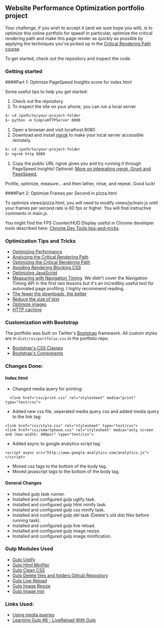 ## Website Performance Optimization portfolio project

Your challenge, if you wish to accept it (and we sure hope you will), is to optimize this online portfolio for speed! In particular, optimize the critical rendering path and make this page render as quickly as possible by applying the techniques you've picked up in the [Critical Rendering Path course](https://www.udacity.com/course/ud884).

To get started, check out the repository and inspect the code.

### Getting started

####Part 1: Optimize PageSpeed Insights score for index.html

Some useful tips to help you get started:

1. Check out the repository
1. To inspect the site on your phone, you can run a local server

  ```bash
  $> cd /path/to/your-project-folder
  $> python -m SimpleHTTPServer 8080
  ```

1. Open a browser and visit localhost:8080
1. Download and install [ngrok](https://ngrok.com/) to make your local server accessible remotely.

  ``` bash
  $> cd /path/to/your-project-folder
  $> ngrok http 8080
  ```

1. Copy the public URL ngrok gives you and try running it through PageSpeed Insights! Optional: [More on integrating ngrok, Grunt and PageSpeed.](http://www.jamescryer.com/2014/06/12/grunt-pagespeed-and-ngrok-locally-testing/)

Profile, optimize, measure... and then lather, rinse, and repeat. Good luck!

####Part 2: Optimize Frames per Second in pizza.html

To optimize views/pizza.html, you will need to modify views/js/main.js until your frames per second rate is 60 fps or higher. You will find instructive comments in main.js. 

You might find the FPS Counter/HUD Display useful in Chrome developer tools described here: [Chrome Dev Tools tips-and-tricks](https://developer.chrome.com/devtools/docs/tips-and-tricks).

### Optimization Tips and Tricks
* [Optimizing Performance](https://developers.google.com/web/fundamentals/performance/ "web performance")
* [Analyzing the Critical Rendering Path](https://developers.google.com/web/fundamentals/performance/critical-rendering-path/analyzing-crp.html "analyzing crp")
* [Optimizing the Critical Rendering Path](https://developers.google.com/web/fundamentals/performance/critical-rendering-path/optimizing-critical-rendering-path.html "optimize the crp!")
* [Avoiding Rendering Blocking CSS](https://developers.google.com/web/fundamentals/performance/critical-rendering-path/render-blocking-css.html "render blocking css")
* [Optimizing JavaScript](https://developers.google.com/web/fundamentals/performance/critical-rendering-path/adding-interactivity-with-javascript.html "javascript")
* [Measuring with Navigation Timing](https://developers.google.com/web/fundamentals/performance/critical-rendering-path/measure-crp.html "nav timing api"). We didn't cover the Navigation Timing API in the first two lessons but it's an incredibly useful tool for automated page profiling. I highly recommend reading.
* <a href="https://developers.google.com/web/fundamentals/performance/optimizing-content-efficiency/eliminate-downloads.html">The fewer the downloads, the better</a>
* <a href="https://developers.google.com/web/fundamentals/performance/optimizing-content-efficiency/optimize-encoding-and-transfer.html">Reduce the size of text</a>
* <a href="https://developers.google.com/web/fundamentals/performance/optimizing-content-efficiency/image-optimization.html">Optimize images</a>
* <a href="https://developers.google.com/web/fundamentals/performance/optimizing-content-efficiency/http-caching.html">HTTP caching</a>

### Customization with Bootstrap
The portfolio was built on Twitter's <a href="http://getbootstrap.com/">Bootstrap</a> framework. All custom styles are in `dist/css/portfolio.css` in the portfolio repo.

* <a href="http://getbootstrap.com/css/">Bootstrap's CSS Classes</a>
* <a href="http://getbootstrap.com/components/">Bootstrap's Components</a>




### Changes Done:

#### Index.html

* Changed media query for printing:

```
  <link href="css/print.css" rel="stylesheet" media="print" type="text/css">
```

* Added new css file, seperated media query css and added media query to the link tag:
```
<link href="css/style.css" rel="stylesheet" type="text/css">
<link href="css/smartphone.css" rel="stylesheet" media="only screen and (max-width: 480px)" type="text/css">
``` 

* Added async to google analytics script tag:
```
<script async src="http://www.google-analytics.com/analytics.js"></script>
```

* Moved css tags to the bottom of the body tag.
* Moved javascript tags to the bottom of the body tag.


#### General Changes

* Installed gulp task runner.
* Installed and configured gulp uglify task.
* Installed and configured gulp html minify task.
* Installed and configured gulp css minify task.
* Installed and configured gulp del task (Delete's old dist files before running task).
* Installed and configured gulp live reload.
* Installed and configured gulp image resize.
* Installed and configured gulp image minification.

### Gulp Modules Used

* [Gulp Uglify](https://www.npmjs.com/package/gulp-uglify)
* [Gulp Html Minifier](https://www.npmjs.com/package/gulp-html-minifier)
* [Gulp Clean CSS](https://www.npmjs.com/package/gulp-clean-css)
* [Gulp Delete files and folders Github Repository](https://github.com/gulpjs/gulp/blob/master/docs/recipes/delete-files-folder.md)
* [Gulp Live Reload](https://www.npmjs.com/package/gulp-livereload)
* [Gulp Image Resize](https://www.npmjs.com/package/gulp-image-resize)
* [Gulp Image min](https://www.npmjs.com/package/gulp-imagemin)
 
### Links Used:

* [Using media queries](https://developer.mozilla.org/en-US/docs/Web/CSS/Media_Queries/Using_media_queries)
* [Learning Gulp #8 - LiveReload With Gulp](https://www.youtube.com/watch?v=r5fvdIa0ETk)